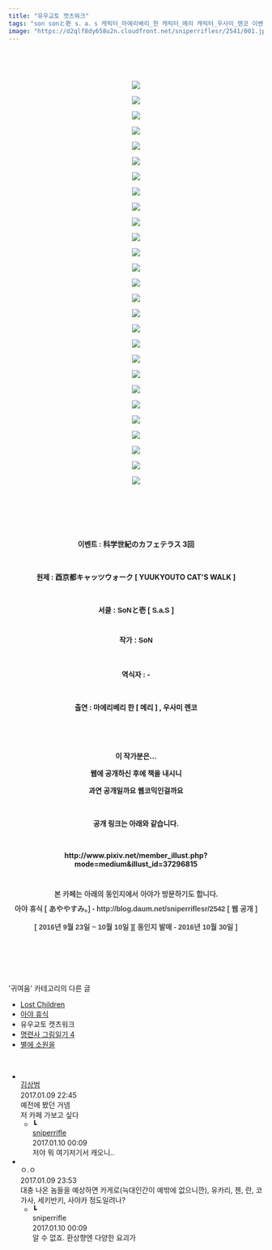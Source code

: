 ```yaml
---
title: "유우교토 캣츠워크"
tags: "son sonと壱 s．a．s 캐릭터_마에리베리_한 캐릭터_메리 캐릭터_우사미_렌코 이벤트_科学世紀のカフェテラス_3回 귀여움"
image: "https://d2qlf8dy658u2n.cloudfront.net/sniperriflesr/2541/001.jpg"
---
```

<div class="article">
<p style="text-align: center;"><b><br/></b></p>
<p style="text-align: center;"><b></b><br/></p>
<p style="text-align: center;"><img src="{{ site.imgserver12 }}/sniperriflesr/2541/001.jpg"/></p>
<p style="text-align: center;"><b></b></p>
<p style="text-align: center;"><img src="{{ site.imgserver12 }}/sniperriflesr/2541/002.jpg"/></p>
<p style="text-align: center;"><b></b></p>
<p style="text-align: center;"><img src="{{ site.imgserver12 }}/sniperriflesr/2541/003.jpg"/></p>
<p style="text-align: center;"><b></b></p>
<p style="text-align: center;"><img src="{{ site.imgserver12 }}/sniperriflesr/2541/004.jpg"/></p>
<p style="text-align: center;"><b></b></p>
<p style="text-align: center;"><img src="{{ site.imgserver12 }}/sniperriflesr/2541/005.jpg"/></p>
<p style="text-align: center;"><b></b></p>
<p style="text-align: center;"><img src="{{ site.imgserver12 }}/sniperriflesr/2541/006.jpg"/></p>
<p style="text-align: center;"><b></b></p>
<p style="text-align: center;"><img src="{{ site.imgserver12 }}/sniperriflesr/2541/007.jpg"/></p>
<p style="text-align: center;"><b></b></p>
<p style="text-align: center;"><img src="{{ site.imgserver12 }}/sniperriflesr/2541/008.jpg"/></p>
<p style="text-align: center;"><b></b></p>
<p style="text-align: center;"><img src="{{ site.imgserver12 }}/sniperriflesr/2541/009.jpg"/></p>
<p style="text-align: center;"><b></b></p>
<p style="text-align: center;"><img src="{{ site.imgserver12 }}/sniperriflesr/2541/010.jpg"/></p>
<p style="text-align: center;"><b></b></p>
<p style="text-align: center;"><img src="{{ site.imgserver12 }}/sniperriflesr/2541/011.jpg"/></p>
<p style="text-align: center;"><b></b></p>
<p style="text-align: center;"><img src="{{ site.imgserver12 }}/sniperriflesr/2541/012.jpg"/></p>
<p style="text-align: center;"><b></b></p>
<p style="text-align: center;"><img src="{{ site.imgserver12 }}/sniperriflesr/2541/013.jpg"/></p>
<p style="text-align: center;"><b></b></p>
<p style="text-align: center;"><img src="{{ site.imgserver12 }}/sniperriflesr/2541/014.jpg"/></p>
<p style="text-align: center;"><b></b></p>
<p style="text-align: center;"><img src="{{ site.imgserver12 }}/sniperriflesr/2541/015.jpg"/></p>
<p style="text-align: center;"><b></b></p>
<p style="text-align: center;"><img src="{{ site.imgserver12 }}/sniperriflesr/2541/016.jpg"/></p>
<p style="text-align: center;"><b></b></p>
<p style="text-align: center;"><img src="{{ site.imgserver12 }}/sniperriflesr/2541/017.jpg"/></p>
<p style="text-align: center;"><b></b></p>
<p style="text-align: center;"><img src="{{ site.imgserver12 }}/sniperriflesr/2541/018.jpg"/></p>
<p style="text-align: center;"><b></b></p>
<p style="text-align: center;"><img src="{{ site.imgserver12 }}/sniperriflesr/2541/019.jpg"/></p>
<p style="text-align: center;"><b></b></p>
<p style="text-align: center;"><img src="{{ site.imgserver12 }}/sniperriflesr/2541/020.jpg"/></p>
<p style="text-align: center;"><b></b></p>
<p style="text-align: center;"><img src="{{ site.imgserver12 }}/sniperriflesr/2541/021.jpg"/></p>
<p style="text-align: center;"><b></b></p>
<p style="text-align: center;"><img src="{{ site.imgserver12 }}/sniperriflesr/2541/022.jpg"/></p>
<p style="text-align: center;"><b></b></p>
<p style="text-align: center;"><img src="{{ site.imgserver12 }}/sniperriflesr/2541/023.jpg"/></p>
<p style="text-align: center;"><b></b></p>
<p style="text-align: center;"><img src="{{ site.imgserver12 }}/sniperriflesr/2541/024.jpg"/></p>
<p style="text-align: center;"><b></b></p>
<p style="text-align: center;"><img src="{{ site.imgserver12 }}/sniperriflesr/2541/025.jpg"/></p>
<p style="text-align: center;"><b></b></p>
<p style="text-align: center;"><img src="{{ site.imgserver12 }}/sniperriflesr/2541/026.jpg"/></p>
<p style="text-align: center;"><b></b></p>
<p style="text-align: center;"><img src="{{ site.imgserver12 }}/sniperriflesr/2541/027.jpg"/></p>
<p style="text-align: center;"><b><br/></b></p>
<p style="text-align: center;"><b><br/></b></p>
<p style="text-align: center;"><b><br/></b></p>
<p style="text-align: center;"><b>이벤트 : 科学世紀のカフェテラス 3回</b></p>
<p style="text-align: center;"><b><br/></b></p>
<p style="text-align: center;"><b>원제 : 酉京都キャッツウォーク [ YUUKYOUTO CAT'S WALK ]</b></p>
<p style="text-align: center;"><b><br/></b></p>
<p style="line-height: 1.6; font-family: 돋움, dotum, verdana, sans-serif; text-align: center;"><strong>서클 : SoNと壱 [ S.a.S ]</strong></p>
<p style="line-height: 1.6; font-family: 돋움, dotum, verdana, sans-serif; text-align: center;"><br/><strong>작가 : SoN</strong></p>
<p style="text-align: center;"><b><br/></b></p>
<p style="text-align: center;"><b>역식자 : -</b></p>
<p style="text-align: center;"><b><br/></b></p>
<p style="text-align: center;"><b>출연 : 마에리베리 한 [ 메리 ] , 우사미 렌코</b></p>
<p style="text-align: center;"><b><br/></b></p>
<p style="text-align: center;"><b><br/></b></p>
<p style="text-align: center;"><b>이 작가분은...</b></p>
<p style="text-align: center;"><b>웹에 공개하신 후에 책을 내시니</b></p>
<p style="text-align: center;"><b>과연 공개일까요 웹코믹인걸까요</b></p>
<p style="text-align: center;"><b><br/></b></p>
<p style="text-align: center;"><b><span style="; ">공개 링크는 아래와 같습니다.</span></b></p>
<p style="text-align: center;"><b><br/></b></p>
<p style="text-align: center;"><b><span style="; ">http://www.pixiv.net/member_illust.php?mode=medium&amp;illust_id=37296815</span><br/></b></p>
<p style="text-align: center;"></p>
<p style="text-align: center;"><b></b></p>
<p style="text-align: center;"></p>
<p style="text-align: center;"><b></b></p>
<p style="text-align: center;"></p>
<p style="text-align: center;"><b></b></p>
<p style="text-align: center;"></p>
<p style="text-align: center;"><b></b></p>
<p style="text-align: center;"></p>
<p style="text-align: center;"><b></b></p>
<p style="text-align: center;"></p>
<p style="text-align: center;"><b><br/></b></p>
<p style="margin: 0px; padding: 0px; line-height: 1.6; color: rgb(70, 70, 70); font-family: Dotum; font-weight: normal; text-align: center;"><font face="돋움, dotum, verdana, sans-serif"><span style="line-height: 12px;"><b><span style="; ">본 카페는 아래의 동인지에서 아야가 방문하기도 합니다.</span></b></span></font></p>
<p style="margin: 0px; padding: 0px; line-height: 1.6; color: rgb(70, 70, 70); font-family: Dotum; font-weight: normal; text-align: center;"><font face="돋움, dotum, verdana, sans-serif"><span style="line-height: 12px;"><b><br/></b></span></font></p>
<p style="margin: 0px; padding: 0px; line-height: 1.6; color: rgb(70, 70, 70); font-family: Dotum; font-weight: normal; text-align: center;"><font face="돋움, dotum, verdana, sans-serif"><span style="line-height: 12px;"><b>아야 휴식 [ </b></span><b>あややすみ。] - <a class="tx-link" href="http://blog.daum.net/sniperriflesr/2542" style="color: rgb(70, 70, 70); font-family: 돋움, dotum, verdana, sans-serif; text-decoration: none;" target="_blank">http://blog.daum.net/sniperriflesr/2542</a> <span style="; ">[ 웹 공개 ]</span></b></font></p>
<p style="TEXT-ALIGN: center"><b style="color: rgb(102, 102, 102); font-family: dotum;"></b></p>
<p style="margin: 0px; padding: 0px; line-height: 1.6; color: rgb(70, 70, 70); font-family: Dotum; font-weight: normal; text-align: center;"><font face="돋움, dotum, verdana, sans-serif"><b>[ 2016년 9월 23일 ~ 10월 10일 ][ 동인지 발매 - 2016년 10월 30일 ]</b></font></p>
<p style="margin: 0px; padding: 0px; line-height: 1.6; color: rgb(70, 70, 70); font-family: Dotum; font-weight: normal; text-align: center;"><font face="돋움, dotum, verdana, sans-serif"><b><br/></b></font></p>
<p style="margin: 0px; padding: 0px; line-height: 1.6; color: rgb(70, 70, 70); font-family: Dotum; font-weight: normal; text-align: center;"><font face="돋움, dotum, verdana, sans-serif"><b><br/></b></font></p>
<p style="margin: 0px; padding: 0px; line-height: 1.6; color: rgb(70, 70, 70); font-family: Dotum; font-weight: normal; text-align: center;"><br/></p>
</div><br/>
<div class="another">
<p>'귀여움' 카테고리의 다른 글</p>
<ul>
<li><a href="/sniperriflesr_2548">Lost Children</a></li>
<li><a href="/sniperriflesr_2542">아야 휴식</a></li>
<li>유우교토 캣츠워크</li>
<li><a href="/sniperriflesr_2540">명련사 그림일기 4</a></li>
<li><a href="/sniperriflesr_2539">별에 소원을</a></li>
</ul>
</div><br/>
<div class="comment" id="commentListBlock_2541" style="display:block"><ul><li class="firstCmt"><div class="opinionListMenu">
<div class="icon"><img alt="" class="myicon" src="http://i1.daumcdn.net/pimg/blog/p_img/mycon/basic_2.gif"/></div>
<div class="fl">
<a class="bold" href="http://blog.daum.net/redkinder" target="_blank">김상범 </a>
<div style="width: 1px; height: 1px; overflow: hidden; visibility: hidden; border:1px solid red">
<span id="uname10303" style="display:none;">김상범</span>
<span id="pwd10303" style="display:none;"></span>
<span id="emailblog10303" name="http://blog.daum.net/redkinder" style="display:none;"></span>
<span id="open10303" style="display:none">Y</span>
</div>
</div>
<div class="sDateTime">2017.01.09 22:45</div>
</div>
<div class="cont" id="Text10303">예전에 봤던 거넴<br/>
저 카페 가보고 싶다</div>
<div class="contReArea" id="inWrite10303" style="display:none;"></div>
<ul><li class="secondCmt"><div class="opinionListMenuRe" id="parent_10303">
<div class="reIcon">┗</div>
<div class="icon"><img alt="" class="myicon" src="http://cfile217.uf.daum.net/M21x21/23254B425446251B1045FF"/></div>
<div class="fl">
<a class="bold" href="http://blog.daum.net/sniperriflesr" target="_blank">sniperrifle </a>
<div style="width: 1px; height: 1px; overflow: hidden; visibility: hidden; border:1px solid red">
<span id="uname10308" style="display:none;">sniperrifle</span>
<span id="pwd10308" style="display:none;"></span>
<span id="emailblog10308" name="http://blog.daum.net/sniperriflesr" style="display:none;"></span>
<span id="open10308" style="display:none">Y</span>
</div>
</div>
<div class="sDateTime">2017.01.10 00:09</div>
</div>
<div class="contRe" id="Text10308">저야 뭐 여기저기서 캐오니..</div>
<div class="contReReArea" id="inWrite10308" style="display:none;"></div>
<div class="cCont_line"></div>
</li></ul></li><li class="firstCmt"><div class="opinionListMenu">
<div class="icon"><img alt="" class="myicon" src="http://i1.daumcdn.net/pimg/blog/p_img/mycon/basic_2.gif"/></div>
<div class="fl">
<span class="bold">ㅇ.ㅇ</span>
<div style="width: 1px; height: 1px; overflow: hidden; visibility: hidden; border:1px solid red">
<span id="uname10306" style="display:none;">ㅇ.ㅇ</span>
<span id="pwd10306" style="display:none;"></span>
<span id="emailblog10306" name="" style="display:none;"></span>
<span id="open10306" style="display:none">Y</span>
</div>
</div>
<div class="sDateTime">2017.01.09 23:53</div>
</div>
<div class="cont" id="Text10306">대충 나온 놈들을 예상하면 카게로(늑대인간이 예밖에 없으니깐), 유카리, 첸, 란, 코가사, 세키반키, 사야카 정도일려나?</div>
<div class="contReArea" id="inWrite10306" style="display:none;"></div>
<ul><li class="secondCmt"><div class="opinionListMenuRe" id="parent_10306">
<div class="reIcon">┗</div>
<div class="icon"><img alt="" class="myicon" src="http://cfile217.uf.daum.net/M21x21/23254B425446251B1045FF"/></div>
<div class="fl">
<span class="bold">sniperrifle</span>
<div style="width: 1px; height: 1px; overflow: hidden; visibility: hidden; border:1px solid red">
<span id="uname10307" style="display:none;">sniperrifle</span>
<span id="pwd10307" style="display:none;"></span>
<span id="emailblog10307" name="" style="display:none;"></span>
<span id="open10307" style="display:none">Y</span>
</div>
</div>
<div class="sDateTime">2017.01.10 00:09</div>
</div>
<div class="contRe" id="Text10307">알 수 없죠. 환상향엔 다양한 요괴가</div>
<div class="contReReArea" id="inWrite10307" style="display:none;"></div>
</li></ul></li></ul>
</div><br/>
<br/>
<p id="refer"></p>
<br/>
